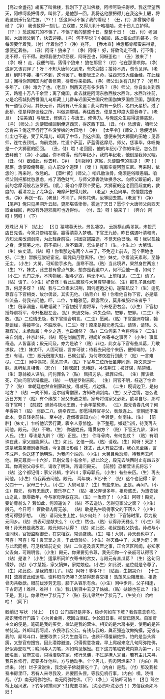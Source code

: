 <!-- { "loadSidebar": true } -->
【高过金盏花】纔离了叫佛楼，我刚下了这叫佛楼，阿啰呵吸把得啰。我这里望西天，阿啰呵吸把得啰。叫佛了，是他那一回。我将这他腰把得儿在我这头上纒，将我这别乐行急忙披。〔??！〕恁这厮可不悞了我的看经！
（丑，付）那曾悞你看经？（净）
我也数得一刻儿，立双膝，又得儿判十哈福哈，先十日儿立护得。〔??！〕恁这厮兀的不悞了，不悞了我的整整十日，整整十日！
（丑，付）老回回，大唐师父到了，快去迎接。（净）何不早说？小回回，路上狼虫虎豹甚多，你每须要伴着我。（付）伴着你行？（净）兆吓。
【乔木查】唤恁那骨都蛮来得紧，恁便近着些。
（丑）阿呀！狼来了！（净）阿呀！
好，好敎俺走不得，行不得；走不得，行不得。跑得我便力尽筋疲，阿呀歪也，阿呀歪也！
（丑）狼来了！（净）呀！
走，我便气喘，落得个狼来！
狼在那里？（付）他在那里哄你。（净）这厮又该罚罪了！呀！不知大唐师父到来，有失迎接；接待不周，勿令见罪。（老旦）到时不接，接时不到，这也罢了。我奉唐王之命，往西天取大藏金经，在此经过；闻得你回回国内好善修斋，待着你来指路。（净）师父出关有几时了？（老旦）多年了。（净）难为了也。（老旦）到西天还有多少路？（净）师父，你自出关到西天，路程十万八千余里；离了俺国，此去就是阿湾东敖西敖水西洋。水西洋往前，又是哈密城狗西番国儿乌斯藏土儿番车迟国天竺国尺柱国伽婢罗国舍卫国。那国内有一道恒沙河，其长无计，其阔有八千余里；此河内有一条桥，名曰天星桥。过了此桥，便是释迦谈经之所，叫做迦耶城。再往西去，便是五印度大雷音寺了。（老旦）
【沽美酒】与唐王，修佛力；与唐王，修佛力。与俺这众生每得这佛慈悲。（净）〔师父，〕恁便取经回到俺这西天，得这西下国。（丑，付）恁想否，咱师父怎肯来？俺这里行行了些没爹娘的大田地！（净）
【太平令】〔师父，〕恁便远路红尘也不避，受了风霜儿，却离了中华，到这佛国，恁便来到大狮蛮的田地；见吾师，连忙去顶礼。向前克膝，忙道个萨蓝，萨蓝得这摩尼。师父，恁事毕，休叹俺是一个大狮蛮的回回。
（丑，付）喂！老回回，他的年纪小了你的年纪，怎么到去拜他？（净）小回回，你不晓得，他的年纪小，我的年纪老，他倒是我师父哩。（丑，付）旣如此，你去拜。（净）
【川拨棹】这厮，恁便毁俺的菩提！〔吓！〕那厮，恁便毁俺菩提，向人前没个道理！〔嗳！〕克膝空提阿蓝车尼。再来时，依恁的；再来时，依恁的。
【荳叶黄】〔师父，〕咱凡胎浊骨，俺须是俗眼愚眉。咱师父则把那忧愁思虑，戒了酒色财气，与师父添香洗钵换净水。向师父跟前的，跟前的念摩诃般若波罗密。〔嗳，〕将咱个摩顶个受记。大狮蛮的这老回回超度的，救度的，看清凉上了龙华会，唵摩萨把得儿敕。
（老旦）天色尙早，贫僧趱路去也。（净）再送一程。（老旦）不消了。阿弥陀佛。汝等回去罢。（老旦下）（净）
【尾声】俺只见黑洞升云起，更那堪昏惨惨，雾迷了天日？愿你个大唐师父向西天取金经回，再没有外道邪魔可也近得你。
（付，丑）呀！狼来了！（奔介）阿呀！阿呀！（下）
 
双珠记
月下
（贴上）
【引】猿啸暮天长，景色凄凉。
云拥横山紫翠氛，未投荒店日先昏。今宵只傍梅花宿，赢得清芬入梦魂。下官王九龄，昨日偶遇叶清和尙，方知父亲改调剑南，为此轻身前往。只因贪趱路途，不觉天色已晚。咳！我以孤独之身，走荒芜之地，前不把村，后不着店，怎生是好？（生，小生上）大舅请。（生）妹丈请。（贴）呀！你看那边有两个人来了，不免迎上前去，觅个宿地也好。（二生）暂解冠裳轻宦况，聊凭风月慰离怀。（生）妹丈，你看流天素彩，至静无尘。（小生）大舅，可知盈手氷光，虽寒不湿。（贴）当此境界，果然身世两忘！（生）??，妹丈，此生甚有曾点气象，想亦是我道中人，何不迎他一语，如何？（小生）孔门之乐，不拘物我，相与少叙，料无不可。上前相见。（二生）请了。（贴）请了。（小生）好奇怪！看此生面貌与大舅尊容相似。（生）那孔子且似阳货，何足多讶？（贴）我与二位素未识荆，因何邂逅之初，遂蒙私议？（生）适见尊容与下官相类，故尔偶谈，其实无他。（贴背介）呀！你看他自称下官，必是缙绅流品，待我去问他。吓，二位，乍瞻雅范，颇露官仪，莫非微服过宋者乎？（生）旣承洞鉴，焉敢韬藏？下官初授平虏将军，今升枢密右佥。（小生）下官初授静虏将军，今升枢密左佥。（贴）未通交际，殊失企仰。恕罪，恕罪。（二生）不敢。（贴）二位情无隐，敎下官理合明言。（二生）愿闻。（贴）下官瀛洲夺锦，翰苑谈经，得接丰仪，不胜欣幸。（二生）呀！原来是殿元老先生。请转，请转。久慕辉光，未承动履；今夕之遇，岂曰偶然？（贴）二位何来？今将何往？（二生）来自剑南，往京赴任。（贴）旣在剑南历官，得闻纩衣寄书之事否？（小生）事属奇遇，人皆喜谈；殿元问及，亦为是欤？（贴）非也，此女与下官有些瓜葛，乃敢求敎。（生）妹丈吓，人固可疑，言亦可骇；待我去问他个来历，便知端的。（小生）有理。（生）殿元旣擢大魁，已属公望，为何寒夜独行到此？（贴）一言难尽。（二生）闲中偶叙，愿悉其详。（贴）下官与二位所仕虽非同途，斯文原是一脉。且听乱言相吿。（悲介）
【锁牕郞】念椿庭，补伍荆江；被奸谋，陷禁墙。
（生）尊翁被人诬陷，问何罪名？（贴）
屈招刃杀，抵罪应偿。
（生）罪该抵死，可向问官诉辩纔是。（贴）
一切是罗钳吉网。
（生）问官不明，枉送了性命了？（贴）
幸朝廷忽然宣制蒙疏放，得减死，戍边壤。
（二生）旣调边卫，是何地方？（贴）一向不知，近尔借寓僧房，方知改调剑南。（生）父子之情，怎么说近日方知？（贴）有个缘故：家父未赦之前，家母将谓家父必死，欲寻自尽，那时将下官呵！
【前腔】螟蛉与陜地王商，十余年蒙敎养。
（生）殿元青春几何？何年得第？（贴）
弱龄二八，侥幸宾王。卽愿得辞官寻父，表章连上。
奈朝廷不准此本，竟自轻身前往。
至中途，逢僧夜语知方向；今转足，剑南往。（生）
【前腔】〔妹丈，〕乍听他诉罢行藏，骤令人意惊惶。
李下整冠，嫌疑当辨，待我再去问他。殿元。（贴）不敢。（生）
你通姓氏，籍贯何方？
（贴）下官王九龄，涿州人氏。（生）尊讳是九龄？（贴）正是。（生）
你寻骨肉，有何色仗？
（贴）有明珠在此，家父自能厮认。（生）如此，乞借一观。（贴）请观。（生）阿呀！天那！
这是我萱亲赠别妻抛漾，今复覩旧形藏！
妹丈，此人有些古怪，我心忍至痛，言不成声，你送还了他明珠，为我问个端的。（小生）大舅且免愁烦，待我再去问他。殿元尊庚一十六岁，已别父母十有余年，据此论之，殿元去陜西时止有四五岁耳。你离别父母多年，请收了明珠，再请问殿元。
【前腔】恐椿萱讳氏将忘？
（贴）这个都记得：家父讳楫，字济川；家母郭氏。（小生）有些来历。（生）再去问他。（小生）待我再去问他。殿元，
两年庚，知少长？
（贴）这个也记得：家父四十一，家母三十九。（小生）大舅可是？（生）有些来历。正是。再问?。（小生）殿元，
你有无重庆，苦乐存亡？
（贴）祖父弃世多年，祖母盛氏，为遭安禄山之乱，飘零数年，今与家母萍叙在京。（生）一发奇了！（小生）阿呀！殿元，要访尊翁么？
若如此，何须遥访？
（贴）不去遥访，怎得见家父之面？（小生）殿元，今日呵！
管敎骨肉胥无恙。
（贴）敢是先生晓得家父的下落么？（小生）
或可得慰伊想。
（贴）请问先生上姓，仙乡何处？（小生）下官陈时策，忝为殿元同乡。（贴）贵表可是献夫么？（小生）然也。（贴）认得孙天彝么？（小生）阿呀！孙天彝是我故友，殿元何以认得？（贴）如此说，老叔是我父执也。孙叔与小侄同榜，官授监察御史，在京相叙，常诵盛德。（生）喂！大舅，孙天彝也中了，可喜！可喜！咳！袁天罡之言，于此皆验矣。（小生）孙天彝中了，未足为奇；但与此君同榜，可见数皆前定矣（贴）二位道及袁天罡之事，正合区区所闻，必知家父去向，可赐明言。（小生）殿元，你果要见令尊，我先问你一个亲戚可认得否？（贴）是谁？（小生）适承所问纩衣寄书的宫女，与殿元有甚瓜葛？（生）这句问得妙。（贴）小字慧姬，家父嫡妹，家姑娘也。（小生）如此说，这位就是令尊了。（生）如此说，是我的孩儿了。（贴）阿呀！爹爹吓！（贴跪，生抱哭介）
【十二时】流离彼此如迷障。谁料阳乌仍昶？怎禁得悲喜交相！
浩荡风尘阻雁鱼，相逢骨肉共欷歔。眼前跋涉劳无怨，膝下从容乐有余。（小生）闲中步月，父子相逢，千古奇遇！难得，难得！（生）我儿到驿中去见了姑娘。（贴）姑娘也在此？（生）正是。我儿，你果然中了状元了？（贴）孩儿果然中了状元了。（生笑介）哈哈哈！（同下）
 
鲛绡记
写状
（付上）
【引】公门虽好是非多，稳步何如车下坡？我假意念弥陀，那识我修行门路？
心为黄金黑，腮因白酒红。休论旧日事，柳絮已随风。自家贾主文的便是。笔砚是我的买卖，律法是我的营生。相交的是六房书吏，使用的是笞杖徒流。外郞叫我阿叔，农民称我公公。有钱与我的，眞正强盗改做掏摸，无钱与我的，厮骂斗口，便要取供；只为生血落口，也顾不得覆嗣绝宗。怕的是当头霹雳，又愁官府搜穷。因此潜踪避迹，只得假意妆聋。早上爬起来念几句阿弥陀佛，好似毒蛇叹气；晚间与人刀笔，浑如鸡见蜈蚣。在下这刀笔临安城内算为第一，只因名重，官府又狠，只得潜隐在家，修行念佛，不过是掩人耳目。若有主儿来寻，我只推修行，反要多诈他些，方与他动手。个个男儿，狗肉阿烂来?？（内白）弗烂来。（付）烂子没说生，我念完子佛就要吃个了。（内白）是哉。（付）那没我拉厾书房里吓，若有人来寻我没，弗要回头俚，等我见机行事。（内白）噢。晓得哉。（付）南无阿弥陀佛。南无阿弥陀佛。（下）（净上）可恼吓可恼！
【引】驾空桥上起风波，下钓争如撒网罗？打虎要寻窠。〔沈必贵吓沈必贵！〕方信我勇如冯妇！
